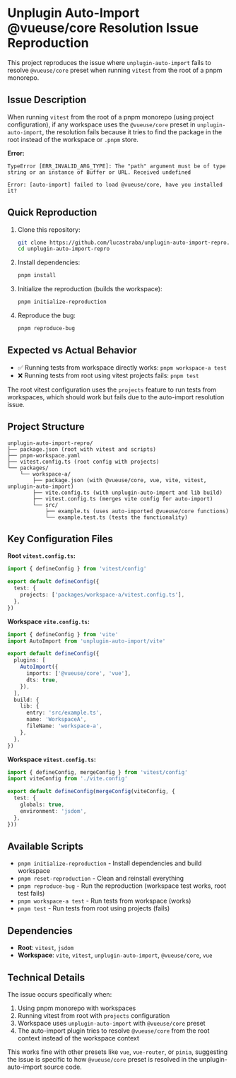# Unplugin Auto-Import @vueuse/core Resolution Issue Reproduction

This project reproduces the issue where `unplugin-auto-import` fails to resolve `@vueuse/core` preset when running `vitest` from the root of a pnpm monorepo.

## Issue Description

When running `vitest` from the root of a pnpm monorepo (using project configuration), if any workspace uses the `@vueuse/core` preset in `unplugin-auto-import`, the resolution fails because it tries to find the package in the root instead of the workspace or `.pnpm` store.

**Error:**
```
TypeError [ERR_INVALID_ARG_TYPE]: The "path" argument must be of type string or an instance of Buffer or URL. Received undefined

Error: [auto-import] failed to load @vueuse/core, have you installed it?
```

## Quick Reproduction

1. Clone this repository:
   ```bash
   git clone https://github.com/lucastraba/unplugin-auto-import-repro.git
   cd unplugin-auto-import-repro
   ```

2. Install dependencies:
   ```bash
   pnpm install
   ```

3. Initialize the reproduction (builds the workspace):
   ```bash
   pnpm initialize-reproduction
   ```

4. Reproduce the bug:
   ```bash
   pnpm reproduce-bug
   ```

## Expected vs Actual Behavior

- ✅ Running tests from workspace directly works: `pnpm workspace-a test`
- ❌ Running tests from root using vitest projects fails: `pnpm test`

The root vitest configuration uses the `projects` feature to run tests from workspaces, which should work but fails due to the auto-import resolution issue.

## Project Structure

```
unplugin-auto-import-repro/
├── package.json (root with vitest and scripts)
├── pnpm-workspace.yaml
├── vitest.config.ts (root config with projects)
└── packages/
    └── workspace-a/
        ├── package.json (with @vueuse/core, vue, vite, vitest, unplugin-auto-import)
        ├── vite.config.ts (with unplugin-auto-import and lib build)
        ├── vitest.config.ts (merges vite config for auto-import)
        └── src/
            ├── example.ts (uses auto-imported @vueuse/core functions)
            └── example.test.ts (tests the functionality)
```

## Key Configuration Files

**Root `vitest.config.ts`:**
```ts
import { defineConfig } from 'vitest/config'

export default defineConfig({
  test: {
    projects: ['packages/workspace-a/vitest.config.ts'],
  },
})
```

**Workspace `vite.config.ts`:**
```ts
import { defineConfig } from 'vite'
import AutoImport from 'unplugin-auto-import/vite'

export default defineConfig({
  plugins: [
    AutoImport({
      imports: ['@vueuse/core', 'vue'],
      dts: true,
    }),
  ],
  build: {
    lib: {
      entry: 'src/example.ts',
      name: 'WorkspaceA',
      fileName: 'workspace-a',
    },
  },
})
```

**Workspace `vitest.config.ts`:**
```ts
import { defineConfig, mergeConfig } from 'vitest/config'
import viteConfig from './vite.config'

export default defineConfig(mergeConfig(viteConfig, {
  test: {
    globals: true,
    environment: 'jsdom',
  },
}))
```

## Available Scripts

- `pnpm initialize-reproduction` - Install dependencies and build workspace
- `pnpm reset-reproduction` - Clean and reinstall everything
- `pnpm reproduce-bug` - Run the reproduction (workspace test works, root test fails)
- `pnpm workspace-a test` - Run tests from workspace (works)
- `pnpm test` - Run tests from root using projects (fails)

## Dependencies

- **Root**: `vitest`, `jsdom`
- **Workspace**: `vite`, `vitest`, `unplugin-auto-import`, `@vueuse/core`, `vue`

## Technical Details

The issue occurs specifically when:
1. Using pnpm monorepo with workspaces
2. Running vitest from root with `projects` configuration
3. Workspace uses `unplugin-auto-import` with `@vueuse/core` preset
4. The auto-import plugin tries to resolve `@vueuse/core` from the root context instead of the workspace context

This works fine with other presets like `vue`, `vue-router`, or `pinia`, suggesting the issue is specific to how `@vueuse/core` preset is resolved in the unplugin-auto-import source code.